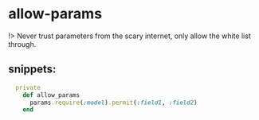 # allow-params
!> Never trust parameters from the scary internet, only allow the white list through.


## snippets:
```rb
  private
    def allow_params
      params.require(:model).permit(:field1, :field2)
    end
```
